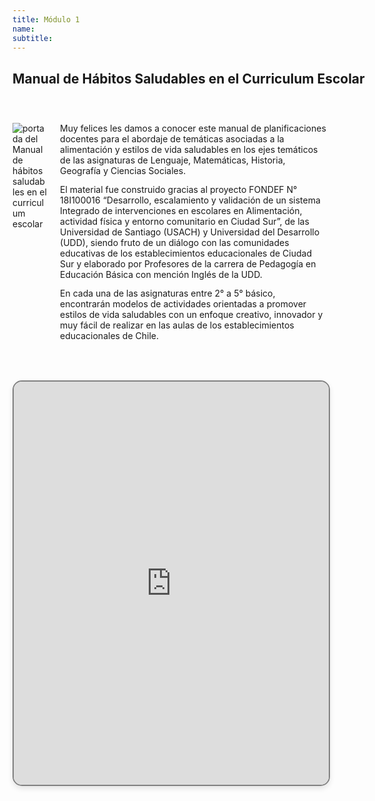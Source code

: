```yaml
---
title: Módulo 1
name: 
subtitle: 
---
```


<h2 style="white-space: nowrap;">Manual de Hábitos Saludables en el Curriculum Escolar</h2>
<p class="espacio">&nbsp;</p>


<div class="columns container" style="padding-top:2%;padding-bottom:10%">
    <div class="column img-container-2">
    <img src="./img/modulos/manual-habitos-saludables.png" alt="portada del Manual de hábitos saludables en el curriculum escolar" class="module-img-2"/>
</div>
<div class="column text-container">
    <div style="padding-bottom:3%">
    <!-- ## Descripción  -->
    Muy felices les damos a conocer este manual de planificaciones docentes para el abordaje de temáticas
    asociadas a la alimentación y estilos de vida saludables en los ejes temáticos de las asignaturas de
    Lenguaje, Matemáticas, Historia, Geografía y Ciencias Sociales.
</div>
<div style="padding-bottom:3%">
    El material fue construido gracias al proyecto FONDEF N° 18I100016 “Desarrollo, escalamiento y
    validación de un sistema Integrado de intervenciones en escolares en Alimentación, actividad física y entorno comunitario en Ciudad Sur”, de las Universidad de Santiago (USACH) y Universidad del Desarrollo (UDD), siendo fruto de un diálogo con las comunidades educativas de los establecimientos educacionales de Ciudad Sur y elaborado por Profesores de la carrera de Pedagogía en Educación Básica con mención Inglés de la UDD.
</div>
<div style="padding-bottom:3%">
    En cada una de las asignaturas entre 2° a 5° básico, encontrarán modelos de actividades orientadas
    a promover estilos de vida saludables con un enfoque creativo, innovador y muy fácil de realizar en las
    aulas de los establecimientos educacionales de Chile.
</div>


</div>
</div>


<iframe src="https://drive.google.com/file/d/1E7vVhM0mCXy3257AP8Uv3fbqBfLMeBFU/preview" width="100%" height="645px" allow="autoplay" style="border: 2px solid gray; border-radius: 15px; box-shadow: 0 4px 8px rgba(0, 0, 0, 0.1);"></iframe>
</a>
<p class="espacio">&nbsp;</p>